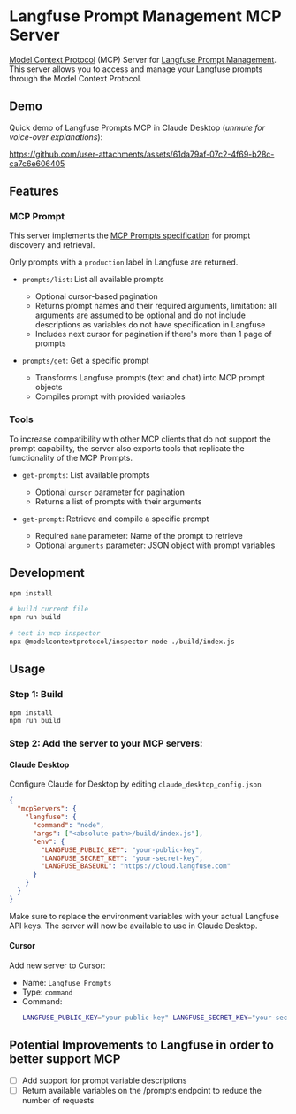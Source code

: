 # Langfuse Prompt Management MCP Server

[Model Context Protocol](https://github.com/modelcontextprotocol) (MCP) Server for [Langfuse Prompt Management](https://langfuse.com/docs/prompts/get-started). This server allows you to access and manage your Langfuse prompts through the Model Context Protocol.

## Demo

Quick demo of Langfuse Prompts MCP in Claude Desktop (_unmute for voice-over explanations_):

https://github.com/user-attachments/assets/61da79af-07c2-4f69-b28c-ca7c6e606405

## Features

### MCP Prompt

This server implements the [MCP Prompts specification](https://modelcontextprotocol.io/docs/concepts/prompts) for prompt discovery and retrieval.

Only prompts with a `production` label in Langfuse are returned.

- `prompts/list`: List all available prompts

  - Optional cursor-based pagination
  - Returns prompt names and their required arguments, limitation: all arguments are assumed to be optional and do not include descriptions as variables do not have specification in Langfuse
  - Includes next cursor for pagination if there's more than 1 page of prompts

- `prompts/get`: Get a specific prompt

  - Transforms Langfuse prompts (text and chat) into MCP prompt objects
  - Compiles prompt with provided variables

### Tools

To increase compatibility with other MCP clients that do not support the prompt capability, the server also exports tools that replicate the functionality of the MCP Prompts.

- `get-prompts`: List available prompts

  - Optional `cursor` parameter for pagination
  - Returns a list of prompts with their arguments

- `get-prompt`: Retrieve and compile a specific prompt
  - Required `name` parameter: Name of the prompt to retrieve
  - Optional `arguments` parameter: JSON object with prompt variables

## Development

```bash
npm install

# build current file
npm run build

# test in mcp inspector
npx @modelcontextprotocol/inspector node ./build/index.js
```

## Usage

### Step 1: Build

```bash
npm install
npm run build
```

### Step 2: Add the server to your MCP servers:

#### Claude Desktop

Configure Claude for Desktop by editing `claude_desktop_config.json`

```json
{
  "mcpServers": {
    "langfuse": {
      "command": "node",
      "args": ["<absolute-path>/build/index.js"],
      "env": {
        "LANGFUSE_PUBLIC_KEY": "your-public-key",
        "LANGFUSE_SECRET_KEY": "your-secret-key",
        "LANGFUSE_BASEURL": "https://cloud.langfuse.com"
      }
    }
  }
}
```

Make sure to replace the environment variables with your actual Langfuse API keys. The server will now be available to use in Claude Desktop.

#### Cursor

Add new server to Cursor:

- Name: `Langfuse Prompts`
- Type: `command`
- Command:
  ```bash
  LANGFUSE_PUBLIC_KEY="your-public-key" LANGFUSE_SECRET_KEY="your-secret-key" LANGFUSE_BASEURL="https://cloud.langfuse.com" node absolute-path/build/index.js
  ```

## Potential Improvements to Langfuse in order to better support MCP

- [ ] Add support for prompt variable descriptions
- [ ] Return available variables on the /prompts endpoint to reduce the number of requests
